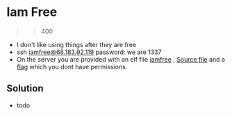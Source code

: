 # Iam Free
>> 400
- I don't like using things after they are free
- ssh iamfree@68.183.92.119 password: we are 1337
- On the server you are provided with an elf file [iamfree](./iamfree) , [Source file](./iamfree.c) and a [flag](./flag) which you dont have permissions.

## Solution
- todo

